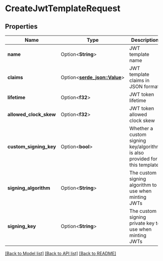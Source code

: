 # CreateJwtTemplateRequest

## Properties

Name | Type | Description | Notes
------------ | ------------- | ------------- | -------------
**name** | Option<**String**> | JWT template name | [optional]
**claims** | Option<[**serde_json::Value**](.md)> | JWT template claims in JSON format | [optional]
**lifetime** | Option<**f32**> | JWT token lifetime | [optional]
**allowed_clock_skew** | Option<**f32**> | JWT token allowed clock skew | [optional]
**custom_signing_key** | Option<**bool**> | Whether a custom signing key/algorithm is also provided for this template | [optional]
**signing_algorithm** | Option<**String**> | The custom signing algorithm to use when minting JWTs | [optional]
**signing_key** | Option<**String**> | The custom signing private key to use when minting JWTs | [optional]

[[Back to Model list]](../README.md#documentation-for-models) [[Back to API list]](../README.md#documentation-for-api-endpoints) [[Back to README]](../README.md)


